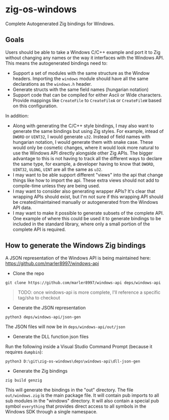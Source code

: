 # zig-os-windows

Complete Autogenerated Zig bindings for Windows.

## Goals

Users should be able to take a Windows C/C++ example and port it to Zig without changing any names or the way it interfaces with the Windows API.  This means the autogenerated bindings need to:

* Support a set of modules with the same structure as the Window headers.  Importing the `windows` module should have all the same declarations as the `windows.h` header.
* Generate structs with the same field names (hungarian notation)
* Support code that can be compiled for either Ascii or Wide characters.  Provide mappings like `CreateFile` to `CreateFileA` or `CreateFileW` based on this configuration.

In addition:

* Along with generating the C/C++ style bindings, I may also want to generate the same bindings but using Zig styles.  For example, intead of `DWORD` or `UINT32`, I would generate `u32`.  Instead of field names with hungarian notation, I would generate them with snake case.  These would only be cosmetic changes, where it would look more natural to use the Windows API directly alongside other Zig APIs.  The bigger advantage to this is not having to track all the different ways to declare the same type, for example, a developer having to know that `DWORD`, `UINT32`, `ULONG`, `UINT` are all the same as `u32`.
* I may want to be able support different "views" into the api that change things like how to import the api.  These extra views should not add to compile-time unless they are being used.
* I may want to consider also generating wrapper APIs?  It's clear that wrapping APIs should exist, but I'm not sure if this wrapping API should be created/maintained manually or autogenerated from the Windows API data.
* I may want to make it possible to generate subsets of the complete API.  One example of where this could be used it to generate bindings to be included in the standard library, where only a small portion of the complete API is required.

## How to generate the Windows Zig bindings

A JSON representation of the Windows API is being maintained here: https://github.com/marler8997/windows-api

* Clone the repo
```
git clone https://github.com/marler8997/windows-api deps/windows-api
```
> TODO: once windows-api is more complete, I'll reference a specific tag/sha to checkout

* Generate the JSON representation
```
python3 deps/windows-api/json-gen
```

The JSON files will now be in `deps/windows-api/out/json`

* Generate the DLL function json files

Run the following inside a Visual Studio Command Prompt (because it requires `dumpbin`):
```
python3 D:\git\zig-os-windows\deps\windows-api\dll-json-gen
```

* Generate the Zig bindings
```
zig build genzig
```

This will generate the bindings in the "out" directory.  The file `out/windows.zig` is the main package file.  It will contain pub imports to all sub modules in the "windows" directory.  It will also contain a special pub symbol `everything` that provides direct access to all symbols in the Windows SDK through a single namespace.
